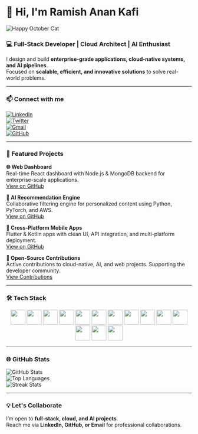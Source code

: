 # 👋 Hi, I'm Ramish Anan Kafi

![Happy October Cat](https://cataas.com/cat/gif/says/Happy%20October?size=50&color=00ffae)  

### 💻 Full-Stack Developer | Cloud Architect | AI Enthusiast

I design and build **enterprise-grade applications, cloud-native systems, and AI pipelines**.  
Focused on **scalable, efficient, and innovative solutions** to solve real-world problems.

---

### 📫 Connect with me

[![LinkedIn](https://img.shields.io/badge/LinkedIn-0077B5?style=for-the-badge&logo=linkedin&logoColor=white)](https://linkedin.com/in/ramishanan-kafi)  
[![Twitter](https://img.shields.io/badge/Twitter-1DA1F2?style=for-the-badge&logo=twitter&logoColor=white)](https://twitter.com/)  
[![Gmail](https://img.shields.io/badge/Email-D14836?style=for-the-badge&logo=gmail&logoColor=white)](mailto:rakafi003@gmail.com)  
[![GitHub](https://img.shields.io/badge/GitHub-181717?style=for-the-badge&logo=github&logoColor=white)](https://github.com/kafi003)

---

### 🚀 Featured Projects

**🌐 Web Dashboard**  
Real-time React dashboard with Node.js & MongoDB backend for enterprise-scale applications.  
[View on GitHub](https://github.com/kafi003/your-repo-link)  

**🤖 AI Recommendation Engine**  
Collaborative filtering engine for personalized content using Python, PyTorch, and AWS.  
[View on GitHub](https://github.com/kafi003/your-repo-link)  

**📱 Cross-Platform Mobile Apps**  
Flutter & Kotlin apps with clean UI, API integration, and multi-platform deployment.  
[View on GitHub](https://github.com/kafi003/flutter-experiments)  

**🌟 Open-Source Contributions**  
Active contributions to cloud-native, AI, and web projects. Supporting the developer community.  
[View Contributions](https://github.com/kafi003)

---

### 🛠️ Tech Stack

<p align="center">
<img src="https://cdn.jsdelivr.net/gh/devicons/devicon/icons/python/python-original.svg" width="40" height="40"/>
<img src="https://cdn.jsdelivr.net/gh/devicons/devicon/icons/javascript/javascript-original.svg" width="40" height="40"/>
<img src="https://cdn.jsdelivr.net/gh/devicons/devicon/icons/typescript/typescript-original.svg" width="40" height="40"/>
<img src="https://cdn.jsdelivr.net/gh/devicons/devicon/icons/react/react-original.svg" width="40" height="40"/>
<img src="https://cdn.jsdelivr.net/gh/devicons/devicon/icons/nodejs/nodejs-original.svg" width="40" height="40"/>
<img src="https://cdn.jsdelivr.net/gh/devicons/devicon/icons/django/django-original.svg" width="40" height="40"/>
<img src="https://cdn.jsdelivr.net/gh/devicons/devicon/icons/flutter/flutter-original.svg" width="40" height="40"/>
<img src="https://cdn.jsdelivr.net/gh/devicons/devicon/icons/kotlin/kotlin-original.svg" width="40" height="40"/>
<img src="https://cdn.jsdelivr.net/gh/devicons/devicon/icons/mongodb/mongodb-original.svg" width="40" height="40"/>
<img src="https://cdn.jsdelivr.net/gh/devicons/devicon/icons/postgresql/postgresql-original.svg" width="40" height="40"/>
<img src="https://cdn.jsdelivr.net/gh/devicons/devicon/icons/aws/aws-original.svg" width="40" height="40"/>
<img src="https://cdn.jsdelivr.net/gh/devicons/devicon/icons/docker/docker-original.svg" width="40" height="40"/>
<img src="https://cdn.jsdelivr.net/gh/devicons/devicon/icons/pytorch/pytorch-original.svg" width="40" height="40"/>
<img src="https://cdn.jsdelivr.net/gh/devicons/devicon/icons/tensorflow/tensorflow-original.svg" width="40" height="40"/>
</p>

---

### 🌐 GitHub Stats

![GitHub Stats](https://github-readme-stats.vercel.app/api?username=kafi003&show_icons=true&theme=radical&count_private=true&hide_border=true)  
![Top Languages](https://github-readme-stats.vercel.app/api/top-langs/?username=kafi003&layout=compact&theme=radical&hide_border=true)  
![Streak Stats](https://github-readme-streak-stats.herokuapp.com/?user=kafi003&theme=radical&hide_border=true)

---

### 💡 Let's Collaborate

I’m open to **full-stack, cloud, and AI projects**.  
Reach me via **LinkedIn, GitHub, or Email** for professional collaborations.
